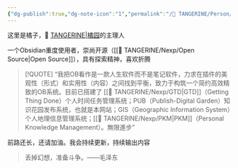```yaml
---
{"dg-publish":true,"dg-note-icon":"1","permalink":"/🍊 TANGERINE/Person/About Me/","dgPassFrontmatter":true,"noteIcon":"1","created":"2024-10-26T12:59:22.872+08:00","updated":"2024-10-31T15:27:01.997+08:00"}
---
```


这里是橘子，🍊 [TANGERINE|橘园](https://ccdg.netlify.app/)的主理人

一个Obsidian重度使用者，崇尚开源（[[🍊 TANGERINE/Nexp/Open Source\|Open Source]]），具有探索精神，喜欢折腾

> [!QUOTE]
> “我把OB看作是一款人生软件而不是笔记软件，力求在插件的美观性（形式）和实用性（内容）之间找到平衡，致力于构筑一个简约高效精致的OB系统。目前已搭建了 [[🍊 TANGERINE/Nexp/GTD\|GTD]]（Getting Thing Done）个人时间任务管理系统；PUB（Publish-Digital Garden）知识花园发布系统，也就是本网站；GIS（Geographic Information System）个人地理信息管理系统；[[🍊 TANGERINE/Nexp/PKM\|PKM]]（Personal Knowledge Management）。無限進步”

前路还长，还请加油。我会持续更新，持续输出内容

>丢掉幻想，准备斗争。——毛泽东